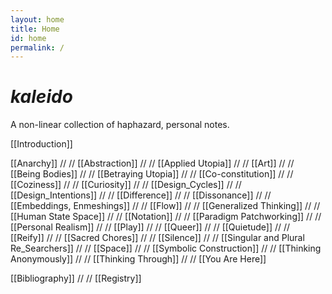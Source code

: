 ```yaml
---
layout: home
title: Home
id: home
permalink: /
---
```


# _kaleido_

A non-linear collection of haphazard, personal notes.


[[Introduction]]

[[Anarchy]] // //
[[Abstraction]]  // //
[[Applied Utopia]]   // //
[[Art]]    // //
[[Being Bodies]]  // //
[[Betraying Utopia]]  // //
[[Co-constitution]]  // //
[[Coziness]]  // //
[[Curiosity]]  // //
[[Design_Cycles]]  // //
[[Design_Intentions]]  // //
[[Difference]]  // //
[[Dissonance]]  // //
[[Embeddings, Enmeshings]]  // //
[[Flow]]  // //
[[Generalized Thinking]]  // //
[[Human State Space]]  // //
[[Notation]]  // //
[[Paradigm Patchworking]]  // //
[[Personal Realism]]  // //
[[Play]]  //  //
[[Queer]]  //  //
[[Quietude]]  //  //
[[Reify]]  //  //
[[Sacred Chores]]  //  //
[[Silence]]  //  //
[[Singular and Plural Re_Searchers]]  //  //
[[Space]]  //  //
[[Symbolic Construction]]  //  //
[[Thinking Anonymously]]  //  //
[[Thinking Through]]  //  //
[[You Are Here]]

[[Bibliography]] //  // [[Registry]]


<style>
  .wrapper {
    max-width: 46em;
  }
</style>
